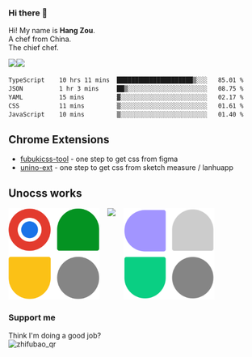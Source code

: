 ### Hi there 👋

Hi! My name is **Hang Zou**.  
A chef from China.  
The chief chef.

<img align="" width="57.5%" src="https://github-readme-stats.vercel.app/api?username=zouhangwithsweet&hide_title=true&hide_border=true&show_icons=true&include_all_commits=true&line_height=21" /><img align="" width="42.4%" src="https://github-readme-stats.vercel.app/api/top-langs/?username=zouhangwithsweet&hide_title=true&hide_border=true&layout=compact" />

<!--START_SECTION:waka-->

```txt
TypeScript    10 hrs 11 mins  █████████████████████▒░░░   85.01 %
JSON          1 hr 3 mins     ██▒░░░░░░░░░░░░░░░░░░░░░░   08.75 %
YAML          15 mins         ▓░░░░░░░░░░░░░░░░░░░░░░░░   02.17 %
CSS           11 mins         ▒░░░░░░░░░░░░░░░░░░░░░░░░   01.61 %
JavaScript    10 mins         ▒░░░░░░░░░░░░░░░░░░░░░░░░   01.40 %
```

<!--END_SECTION:waka-->

## Chrome Extensions

- [fubukicss-tool](https://chromewebstore.google.com/detail/fubukicss-tool/behnfolmiinfhphfdolomedncdnogcim?hl=en&authuser=0) - one step to get css from figma
- [unino-ext](https://chromewebstore.google.com/detail/unino-ext/jjilnneecgfmdgamdodfmlmkknbcoekp?hl=en&authuser=0) - one step to get css from sketch measure / lanhuapp

## Unocss works

<div style="display: flex; gap: 16px">
  <a href="https://uno-ext-releases.zouhangoo7241.workers.dev/" style="text-decoration: none;">
    <img src="https://raw.githubusercontent.com/zouhangwithsweet/zouhangwithsweet/71a912567425ae7a48292b5cb69efa26ab40cd79/uno-ext.svg" width="180" />
  </a>
  <a href="https://github.com/fisand/unocss-preset-shadcn" style="text-decoration: none;">
    <img src="https://github.com/fisand/unocss-preset-shadcn/raw/main/public/logo.svg" width="180" />
  </a>
  <a href="https://www.figma.com/community/plugin/1309119336695586856/to-unocss" style="text-decoration: none;">
    <img src="./figma-to-unocss.svg" width="180" />
  </a>
</div>

### Support me

Think I'm doing a good job?  
![zhifubao_qr](https://github.com/user-attachments/assets/e99fa7a2-1127-4e25-871d-14b32aa7a775)

